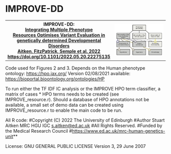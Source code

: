 # IMPROVE-DD
<table style="width:100%">
  <tr> <th style="width:30%">IMPROVE-DD:<br>
    <a href="https://doi.org/10.1101/2022.05.20.22275135"> Integrating Multiple Phenotype <br>Resources Optimises Variant Evaluation in genetically determined Developmental Disorders<br>
    Aitken, FitzPatrick, Semple et al. 2022 <br> https://doi.org/10.1101/2022.05.20.22275135<a></th>
    <th style="width:70%"> 
  <img src="https://github.com/Stuart-Aitken/IMPROVE-DD/blob/main/improve.png" width="300" alt="IMPROVE-DD">
     </th>
  </tr>
  </table>

Code used for Figures 2 and 3. Depends on the Human phenotype ontology: https://hpo.jax.org/
Version 02/08/2021 available: https://bioportal.bioontology.org/ontologies/HP


To run either the TF IDF IC analysis or the IMPROVE HPO term classifier, a matrix of cases * HPO terms needs to be created (see IMPROVE_resource.r). Should a database of HPO annotations not be available, a small set of demo data can be created using IMPROVE_resource.r to enable the main code to be run.


All R code:
#Copyright (C) 2022 The University of Edinburgh 
#Author Stuart Aitken MRC HGU IGC s.aitken@ed.ac.uk
#All Rights Reserved.
#Funded by the Medical Research Council
#https://www.ed.ac.uk/mrc-human-genetics-unit**


License: GNU GENERAL PUBLIC LICENSE Version 3, 29 June 2007
